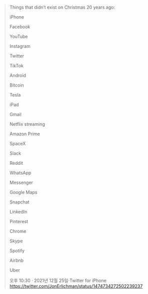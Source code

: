 > Things that didn’t exist on Christmas 20 years ago:
> 
> iPhone
> 
> Facebook
> 
> YouTube
> 
> Instagram
> 
> Twitter
> 
> TikTok
> 
> Android
> 
> Bitcoin
> 
> Tesla
> 
> iPad
> 
> Gmail
> 
> Netflix streaming
> 
> Amazon Prime
> 
> SpaceX
> 
> Slack
> 
> Reddit
> 
> WhatsApp
> 
> Messenger
> 
> Google Maps
> 
> Snapchat
> 
> LinkedIn
> 
> Pinterest
> 
> Chrome
> 
> Skype
> 
> Spotify
> 
> Airbnb
> 
> Uber
>
> 오후 10:30 · 2021년 12월 25일·Twitter for iPhone
> https://twitter.com/JonErlichman/status/1474734272502239237